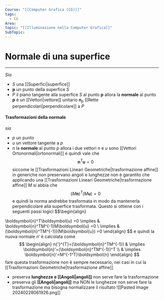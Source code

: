 ```yaml
---
Course: "[[Computer Grafica (CG)]]"
tags:
  - CG
Area: 
topic: "[[Illuminazione nella Computer Grafica]]"
SubTopic:
---
```


# Normale di una superfice
---
_Sia_
- $S$ una [[Superfici|superfice]]
- $\boldsymbol{p}$ un punto della superfice $S$
- $P$ il piano tangente alla superfice $S$ al punto $\boldsymbol{p}$
allora la __normale__ al punto $\boldsymbol{p}$ è un [[Vettori|vettore]] unitario $\boldsymbol{n}_p$ [[Rette perpendicolari|perpendicolare]] a $P$



#### Trasformazioni della normale
_sia_
- $p$ un punto
- $u$ un vettore tangente a $p$
- $n$ la __normale__ al punto $p$
allora i due vettori $n$ e $u$ sono [[Vettori Ortonormali|ortonormali]] e quindi vale che $$\boldsymbol{n}^T\boldsymbol{u}=0$$
siccome le  [[Trasformazioni Lineari Geometriche|trasformazione affine]]  in generiche non preservano angoli e lunghezze non è garantito che applicando una [[Trasformazioni Lineari Geometriche|trasformazione affine]] $M$  si abbia che $$(M\boldsymbol{n})^T(M\boldsymbol{u})=0$$e quindi la norma andrebbe trasformata in modo da mantenerla perpendicolare alla superfice trasformata. Questo si ottiene con i seguenti passi logici $$\begin{align}

\boldsymbol{n}^T\boldsymbol{u}  =0 \implies &   \boldsymbol{n}^TM^{-1}M\boldsymbol{u}  =0 \\
\implies  &  (\boldsymbol{n}^TM^{-1})(M\boldsymbol{u})  =0
\end{align}
$$ e quindi la nuova normale $n'$ è calcolata come $$
\begin{align}
n{'}^{T}=(\boldsymbol{n}^TM^{-1})  &  \implies \boldsymbol{n}'=(\boldsymbol{n}^TM^{-1})^T \\
 & \implies \boldsymbol{n}'=M^{-1^T}\boldsymbol{n}
\end{align}
$$fare questa trasformazione  non è sempre necessario, nei casi in cui la [[Trasformazioni Geometriche|trasformazione affine]] 
- preserva __lunghezze e [[Angoli|angoli]]__ non serve fare la trasformazione
- preserva gli __[[Angoli|angoli]]__ ma NON le lunghezze non serve fare la trasformazione ma bisogna normalizzare il risultato
![[Pasted image 20240228061926.png]]

